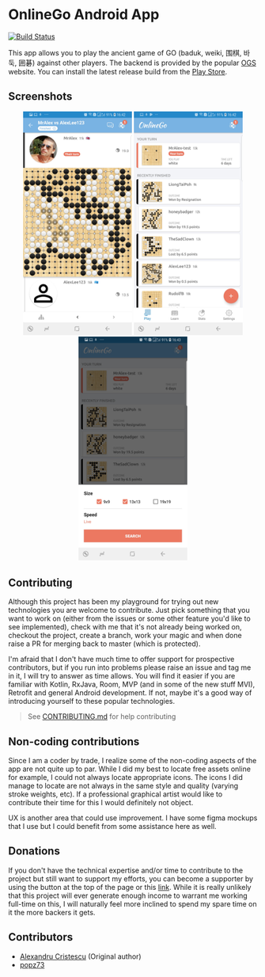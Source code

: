 # OnlineGo Android App

[![Build Status](https://app.bitrise.io/app/c7dfae3497b9c9c7/status.svg?token=gHevfUWgJNngvsjdaj8mRw&branch=master)](https://app.bitrise.io/app/c7dfae3497b9c9c7)

This app allows you to play the ancient game of GO (baduk, weiki, 围棋,
바둑, 囲碁) against other players. The backend is provided by the popular
[OGS](https://www.online-go.com) website. You can install the latest release build from the [Play Store](https://play.google.com/store/apps/details?id=io.zenandroid.onlinego).

## Screenshots

<p align="center">
    <img src="readmeImages/ss1.jpg" width="220" />
    <img src="readmeImages/ss2.jpg" width="220" />
    <img src="readmeImages/ss3.jpg" width="220" />
</p>

## Contributing

Although this project has been my playground for trying out new technologies you are welcome to contribute. Just pick something that you want to work on (either from the issues or some other feature you'd like to see implemented), check with me that it's not already being worked on, checkout the project, create a branch, work your magic and when done raise a PR for merging back to master (which is protected).

I'm afraid that I don't have much time to offer support for prospective contributors, but if you run into problems please raise an issue and tag me in it, I will try to answer as time allows. You will find it easier if you are familiar with Kotlin, RxJava, Room, MVP (and in some of the new stuff MVI), Retrofit and general Android development. If not, maybe it's a good way of introducing yourself to these popular technologies.

> See [CONTRIBUTING.md](CONTRIBUTING.md) for help contributing

## Non-coding contributions

Since I am a coder by trade, I realize some of the non-coding aspects of the app are not quite up to par. While I did my best to locate free assets online for example, I could not always locate appropriate icons. The icons I did manage to locate are not always in the same style and quality (varying stroke weights, etc). If a professional graphical artist would like to contribute their time for this I would definitely not object.

UX is another area that could use improvement. I have some figma mockups that I use but I could benefit from some assistance here as well.

## Donations

If you don't have the technical expertise and/or time to contribute to the project but still want to support my efforts, you can become a supporter by using the button at the top of the page or this [link](https://github.com/sponsors/acristescu). While it is really unlikely that this project will ever generate enough income to warrant me working full-time on this, I will naturally feel more inclined to spend my spare time on it the more backers it gets.

## Contributors

 - [Alexandru Cristescu](https://github.com/acristescu) (Original author)
 - [popz73](https://github.com/popz73)
